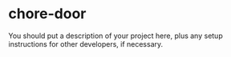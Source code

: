 # chore-door

You should put a description of your project here, plus any setup instructions for other developers, if necessary.